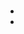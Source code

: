 # 

## 

> 



## 

[]()











### 



- []()
- []()

## 

![]()

![]()

![]()

![]()

![]()

![]()

## 

![]()

![]()

## 

### 



